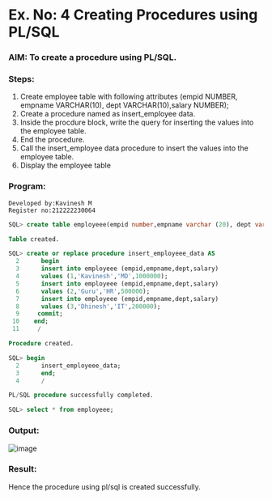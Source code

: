 # Ex. No: 4 Creating Procedures using PL/SQL

### AIM: To create a procedure using PL/SQL.

### Steps:
1. Create employee table with following attributes (empid NUMBER, empname VARCHAR(10), dept VARCHAR(10),salary NUMBER);
2. Create a procedure named as insert_employee data.
3. Inside the procdure block, write the query for inserting the values into the employee table.
4. End the procedure.
5. Call the insert_employee data procedure to insert the values into the employee table.
6. Display the employee table

### Program:
```
Developed by:Kavinesh M
Register no:212222230064
```
```sql
SQL> create table employeee(empid number,empname varchar (20), dept varchar (10) ,salary number);

Table created.

SQL> create or replace procedure insert_employeee_data AS
  2      begin
  3      insert into employeee (empid,empname,dept,salary)
  4      values (1,'Kavinesh','MD',1000000);
  5      insert into employeee (empid,empname,dept,salary)
  6      values (2,'Guru','HR',500000);
  7      insert into employeee (empid,empname,dept,salary)
  8      values (3,'Dhinesh','IT',200000);
  9     commit;
 10    end;
 11     /

Procedure created.

SQL> begin
  2      insert_employeee_data;
  3      end;
  4      /

PL/SQL procedure successfully completed.

SQL> select * from employeee;
```
### Output:
![image](https://github.com/kavinesh8476/Ex-No-4-Creating-Procedures-using-PL-SQL/assets/118466561/108dff39-d9e5-4440-81bb-bfa64aecb871)

### Result:
Hence the procedure using pl/sql is created successfully.
